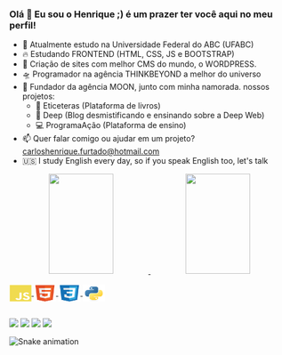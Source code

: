 ### Olá 👋 Eu sou o Henrique ;) é um prazer ter você aqui no meu perfil!



- 🎒 Atualmente estudo na Universidade Federal do ABC (UFABC)
- 🔥 Estudando FRONTEND (HTML, CSS, JS e BOOTSTRAP)
- 🚀 Criação de sites com melhor CMS do mundo, o WORDPRESS.
- 🛸 Programador na agência THINKBEYOND a melhor do universo
- 🌙 Fundador da agência MOON, junto com minha namorada. nossos projetos:
  -   📖 Eticeteras (Plataforma de livros)
  -   🧊 Deep (Blog desmistificando e ensinando sobre a Deep Web)
  -   💻 ProgramaAção (Plataforma de ensino)
- 📫 Quer falar comigo ou ajudar em um projeto? carloshenrique.furtado@hotmail.com 
- 🇺🇸 I study English every day, so if you speak English too, let's talk



<div align="center">
  <a href="https://github.com/HenriqueFurtado-Dev">
  <img width="48%"  height="180em" src="https://github-readme-stats.vercel.app/api?username=HenriqueFurtado-Dev&show_icons=true&theme=dracula&include_all_commits=true&count_private=true"/>
  <img width="48%"  height="180em" src="https://github-readme-stats.vercel.app/api/top-langs/?username=HenriqueFurtado-Dev&layout=compact&langs_count=7&theme=dracula"/>
</div>

 <div style="display: inline_block"><br>
  <img align="center" alt="KMZ-Js" height="30" width="40" src="https://raw.githubusercontent.com/devicons/devicon/master/icons/javascript/javascript-plain.svg">
  <img align="center" alt="Rafa-HTML" height="30" width="40" src="https://raw.githubusercontent.com/devicons/devicon/master/icons/html5/html5-original.svg">
  <img align="center" alt="Rafa-CSS" height="30" width="40" src="https://raw.githubusercontent.com/devicons/devicon/master/icons/css3/css3-original.svg">
  <img align="center" alt="Rafa-Python" height="30" width="40" src="https://raw.githubusercontent.com/devicons/devicon/master/icons/python/python-original.svg">

</div>
  
 

  ##

<div> 
  <a href="https://instagram.com/KMZsonequinha" target="_blank"><img src="https://img.shields.io/badge/-Instagram-%23E4405F?style=for-the-badge&logo=instagram&logoColor=white" target="_blank"></a>
  <a href="#" target="_blank"><img src="https://img.shields.io/badge/WhatsApp-25D366?style=for-the-badge&logo=whatsapp&logoColor=white" target="_blank"></a>
  <a href = "mailto:bombnick01@gmail.com"><img src="https://img.shields.io/badge/-Gmail-%23333?style=for-the-badge&logo=gmail&logoColor=white" target="_blank"></a>
  <a href="https://www.linkedin.com/in/carlos-henrique-0688871b0/" target="_blank"><img src="https://img.shields.io/badge/-LinkedIn-%230077B5?style=for-the-badge&logo=linkedin&logoColor=white" target="_blank"></a> 
 
![Snake animation](https://github.com/HenriqueFurtado-Dev/HenriqueFurtado-Dev/blob/output/github-contribution-grid-snake.svg)
 
</div>
